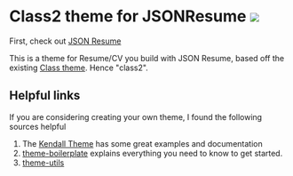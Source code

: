 # Class2 theme for JSONResume [![](https://badge.fury.io/js/jsonresume-theme-class2.svg)](http://badge.fury.io/js/jsonresume-theme-class2)


First, check out [JSON Resume](http://jsonresume.org/)

This is a theme for Resume/CV you build with JSON Resume, based off the existing [Class theme](https://github.com/Charlotteis/jsonresume-theme-class).  Hence "class2".

## Helpful links

If you are considering creating your own theme, I found the following sources helpful

1. The [Kendall Theme](https://github.com/LinuxBozo/jsonresume-theme-kendall) has some great examples and documentation
1.  [theme-boilerplate](https://github.com/jsonresume/jsonresume-theme-boilerplate) explains everything you need to know to get started.
1. [theme-utils](https://github.com/jsonresume/theme-utils)
